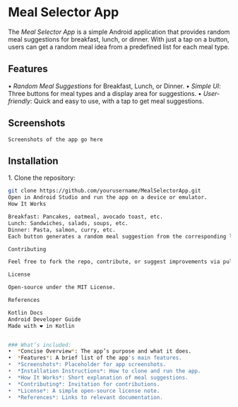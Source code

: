 # Meal Selector App

The *Meal Selector App* is a simple Android application that provides random meal suggestions for breakfast, lunch, or dinner. With just a tap on a button, users can get a random meal idea from a predefined list for each meal type.

## Features
•⁠  ⁠*Random Meal Suggestions* for Breakfast, Lunch, or Dinner.
•⁠  ⁠*Simple UI*: Three buttons for meal types and a display area for suggestions.
•⁠  ⁠*User-friendly*: Quick and easy to use, with a tap to get meal suggestions.

## Screenshots

	⁠Screenshots of the app go here

## Installation

1.⁠ ⁠Clone the repository:
   ```bash
   git clone https://github.com/yourusername/MealSelectorApp.git
Open in Android Studio and run the app on a device or emulator.
How It Works

Breakfast: Pancakes, oatmeal, avocado toast, etc.
Lunch: Sandwiches, salads, soups, etc.
Dinner: Pasta, salmon, curry, etc.
Each button generates a random meal suggestion from the corresponding list.

Contributing

Feel free to fork the repo, contribute, or suggest improvements via pull requests.

License

Open-source under the MIT License.

References

Kotlin Docs
Android Developer Guide
Made with ❤️ in Kotlin


### What’s included:
•⁠  ⁠*Concise Overview*: The app’s purpose and what it does.
•⁠  ⁠*Features*: A brief list of the app's main features.
•⁠  ⁠*Screenshots*: Placeholder for app screenshots.
•⁠  ⁠*Installation Instructions*: How to clone and run the app.
•⁠  ⁠*How It Works*: Short explanation of meal suggestions.
•⁠  ⁠*Contributing*: Invitation for contributions.
•⁠  ⁠*License*: A simple open-source license note.
•⁠  ⁠*References*: Links to relevant documentation.